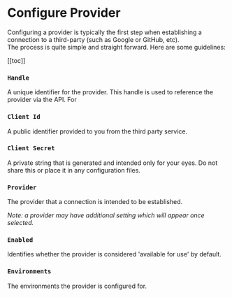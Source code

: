 # Configure Provider

Configuring a provider is typically the first step when establishing a connection to a third-party (such as Google or GitHub, etc).  
The process is quite simple and straight forward.  Here are some guidelines:

[[toc]]

### `Handle`
A unique identifier for the provider.  This handle is used to reference the provider via the API.  For     

### `Client Id`
A public identifier provided to you from the third party service.

### `Client Secret`
A private string that is generated and intended only for your eyes.  Do not share this or place it in any configuration files.

### `Provider`
The provider that a connection is intended to be established.

_Note: a provider may have additional setting which will appear once selected._

### `Enabled`
Identifies whether the provider is considered 'available for use' by default.

### `Environments`
The environments the provider is configured for.